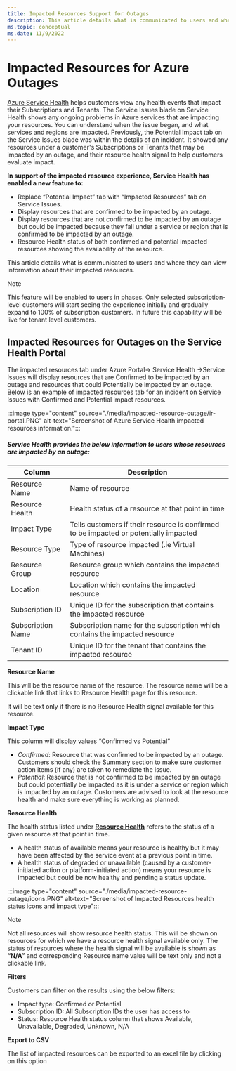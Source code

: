 ```yaml
---
title: Impacted Resources Support for Outages
description: This article details what is communicated to users and where they can view information about their impacted resources.
ms.topic: conceptual
ms.date: 11/9/2022
---
```


# Impacted Resources for Azure Outages

[Azure Service Health](https://azure.microsoft.com/get-started/azure-portal/service-health/) helps customers view any health events that impact their Subscriptions and Tenants. The Service Issues blade on Service Health shows any ongoing problems in Azure services that are impacting your resources. You can understand when the issue began, and what services and regions are impacted. Previously, the Potential Impact tab on the Service Issues blade was within the details of an incident. It showed any resources under a customer's Subscriptions or Tenants that may be impacted by an outage, and their resource health signal to help customers evaluate impact.

**In support of the impacted resource experience, Service Health has enabled a new feature to:**

- Replace “Potential Impact” tab with “Impacted Resources” tab on Service Issues.
- Display resources that are confirmed to be impacted by an outage.
- Display resources that are not confirmed to be impacted by an outage but could be impacted because they fall under a service or region that is confirmed to be impacted by an outage.
- Resource Health status of both confirmed and potential impacted resources showing the availability of the resource.

This article details what is communicated to users and where they can view information about their impacted resources.

>[!Note]
>This feature will be enabled to users in phases. Only selected subscription-level customers will start seeing the experience initially and gradually expand to 100% of subscription customers. In future this capability will be live for tenant level customers.

## Impacted Resources for Outages on the Service Health Portal

The impacted resources tab under Azure Portal-> Service Health ->Service Issues will display resources that are Confirmed to be impacted by an outage and resources that could Potentially be impacted by an outage. Below is an example of impacted resources tab for an incident on Service Issues with Confirmed and Potential impact resources.

:::image type="content" source="./media/impacted-resource-outage/ir-portal.PNG" alt-text="Screenshot of Azure Service Health impacted resources information.":::

##### Service Health provides the below information to users whose resources are impacted by an outage:

|Column  |Description |
|---------|---------|
|Resource Name|Name of resource|
|Resource Health|Health status of a resource at that point in time|
|Impact Type|Tells customers if their resource is confirmed to be impacted or potentially impacted|
|Resource Type|Type of resource impacted (.ie Virtual Machines)|
|Resource Group|Resource group which contains the impacted resource|
|Location|Location which contains the impacted resource|
|Subscription ID|Unique ID for the subscription that contains the impacted resource|
|Subscription Name|Subscription name for the subscription which contains the impacted resource|
|Tenant ID|Unique ID for the tenant that contains the impacted resource|

**Resource Name**

This will be the resource name of the resource. The resource name will be a clickable link that links to Resource Health page for this resource.

It will be text only if there is no Resource Health signal available for this resource.

**Impact Type**

This column will display values “Confirmed vs Potential”

- *Confirmed*: Resource that was confirmed to be impacted by an outage. Customers should check the Summary section to make sure customer action items (if any) are taken to remediate the issue.
- *Potential*: Resource that is not confirmed to be impacted by an outage but could potentially be impacted as it is under a service or region which is impacted by an outage. Customers are advised to look at the resource health and make sure everything is working as planned.

**Resource Health**

The health status listed under **[Resource Health](../service-health/resource-health-overview.md)** refers to the status of a given resource at that point in time.

- A health status of available means your resource is healthy but it may have been affected by the service event at a previous point in time.
- A health status of degraded or unavailable (caused by a customer-initiated action or platform-initiated action) means your resource is impacted but could be now healthy and pending a status update.

:::image type="content" source="./media/impacted-resource-outage/icons.PNG" alt-text="Screenshot of Impacted Resources health status icons and impact type":::


>[!Note]
>Not all resources will show resource health status. This will be shown on resources for which we have a resource health signal available only. The status of resources where the health signal will be available is shown as **“N/A”** and corresponding Resource name value will be text only and not a clickable link.

**Filters**

Customers can filter on the results using the below filters:

- Impact type: Confirmed or Potential
- Subscription ID: All Subscription IDs the user has access to
- Status: Resource Health status column that shows Available, Unavailable, Degraded, Unknown, N/A

**Export to CSV**

The list of impacted resources can be exported to an excel file by clicking on this option
